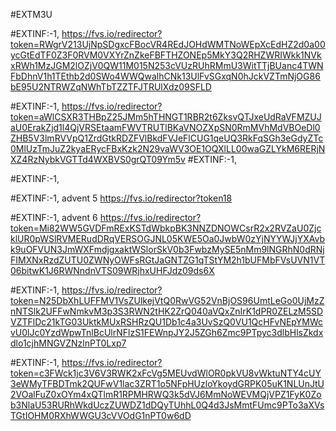 #EXTM3U

#EXTINF:-1, 
https://fvs.io/redirector?token=RWgrV213UjNpSDgxcFBocVR4REdJOHdWMTNoWEpXcEdHZ2d0a00ycGtEdTF0Z3F0RVM0VXYrZnZkeFBFTHZONEp5MkY3Q2RHZWRIWkk1NVkxRWh1MzJGM2lOZjV0QW11M015N253cVUzRUhRMmU3WitTTjBUanc4TWNFbDhnV1h1TEthb2d0SWo4WWQwalhCNk13UlFvSGxqN0hJckVZTmNjOG86bE95U2NTRWZqNWhTbTZZTFJTRUlXdz09SFLD

#EXTINF:-1, 
https://fvs.io/redirector?token=aWlCSXR3THBpZ25JMm5hTHNGT1RBR2t6ZksvQTJxeUdRaVFMZUJaU0ErakZjd1l4QjVRSEtaamFWVTRUTlBKaVNOZXpSN0RmMVhMdVBOeDl0ZHB5V3lmRVVpQ1ZrdGtkRDZFVlBkdFVJeFlCUG1qeUQ3RkFqSGh3eGdyZTc0MlUzTmJuZ2kyaERycFBxKzk2N29vaWV3OE1OQXlLL00waGZLYkM6RERjNXZ4RzNybkVGTTd4WXBVS0grQT09Ym5v
#EXTINF:-1,

#EXTINF:-1,


#EXTINF:-1, advent 5
https://fvs.io/redirector?token18

#EXTINF:-1, advent 6
https://fvs.io/redirector?token=Mi82WW5GVDFmRExKSTdWbkpBK3NNZDNOWCsrR2x2RVZaU0ZjcklUR0pWSlRVMERudDRqVERSOGJNL05KWE5Oa0JwbW0zYjNYYWJjYXAvbk9uOFVUN3JmWXFmdjgxaktWSlorSkV0b3FwbzMySE5nMm9lNGRhN0dRNjFIMXNxRzdZUTU0ZWNyOWFsRGtJaGNTZG1qTStYM2h1bUFMbFVsUVN1VT06bitwK1J6RWNndnVTS09WRjhxUHFJdz09ds6X


#EXTINF:-1, 
https://fvs.io/redirector?token=N25DbXhLUFFMV1VsZUlkejVtQ0RwVG52VnBjOS96UmtLeGo0UjMzZnNTSlk2UFFwNmkvM3p3S3RWN2tHK2ZrQ040aVQxZnIrK1dPR0ZELzM5SDVZTFlDc21kTG03UktkMUxRSHRzQU1Db1c4a3UvSzQ0VU1QcHFvNEpYMWcvU0lJc0YzdWpwTnlBcUlrNFlzS1FEWnpJY2J5ZGh6Zmc9PTpyc3dlbHlsZkdxdlo1cjhMNGVZNzlnPT0Lxp7

#EXTINF:-1,
https://fvs.io/redirector?token=c3FWck1jc3V6V3RWK2xFcVg5MEUvdWlOR0pkVU8vWktuNTY4cUY3eWMyTFBDTmk2QUFwV1lac3ZRT1o5NFpHUzloYkoydGRPK05uK1NLUnJtU2VOalFuZ0xOYm4xQTlmR1RPMHRWQ3k5dVJ6MmNoWEVMQjVPZ1FyK0Zob3NlaU53RURhWkdUczZUWDZ1dDQyTUhhL0Q4d3JsMmtFUmc9PTo3aXVsTGtIOHM0RXhWWGU3cVVOdG1nPT0w6dD
